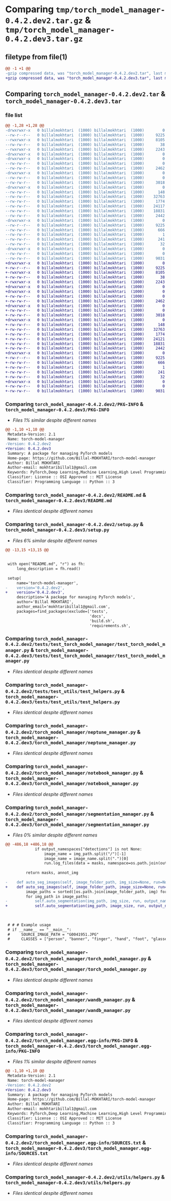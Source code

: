 # Comparing `tmp/torch_model_manager-0.4.2.dev2.tar.gz` & `tmp/torch_model_manager-0.4.2.dev3.tar.gz`

## filetype from file(1)

```diff
@@ -1 +1 @@
-gzip compressed data, was "torch_model_manager-0.4.2.dev2.tar", last modified: Tue May 28 19:09:12 2024, max compression
+gzip compressed data, was "torch_model_manager-0.4.2.dev3.tar", last modified: Tue May 28 19:37:17 2024, max compression
```

## Comparing `torch_model_manager-0.4.2.dev2.tar` & `torch_model_manager-0.4.2.dev3.tar`

### file list

```diff
@@ -1,28 +1,28 @@
-drwxrwxr-x   0 billalmokhtari  (1000) billalmokhtari  (1000)        0 2024-05-28 19:09:12.128854 torch_model_manager-0.4.2.dev2/
--rw-r--r--   0 billalmokhtari  (1000) billalmokhtari  (1000)     9225 2024-05-28 19:09:12.128854 torch_model_manager-0.4.2.dev2/PKG-INFO
--rwxrwxr-x   0 billalmokhtari  (1000) billalmokhtari  (1000)     8105 2024-05-28 18:57:27.000000 torch_model_manager-0.4.2.dev2/README.md
--rw-rw-r--   0 billalmokhtari  (1000) billalmokhtari  (1000)       38 2024-05-28 19:09:12.128854 torch_model_manager-0.4.2.dev2/setup.cfg
--rwxrwxr-x   0 billalmokhtari  (1000) billalmokhtari  (1000)     2243 2024-05-28 19:09:09.000000 torch_model_manager-0.4.2.dev2/setup.py
-drwxrwxr-x   0 billalmokhtari  (1000) billalmokhtari  (1000)        0 2024-05-28 19:09:12.120854 torch_model_manager-0.4.2.dev2/tests/
-drwxrwxr-x   0 billalmokhtari  (1000) billalmokhtari  (1000)        0 2024-05-28 19:09:12.120854 torch_model_manager-0.4.2.dev2/tests/test_torch_model_manager/
--rw-rw-r--   0 billalmokhtari  (1000) billalmokhtari  (1000)        0 2024-05-28 18:57:27.000000 torch_model_manager-0.4.2.dev2/tests/test_torch_model_manager/__init__.py
--rw-rw-r--   0 billalmokhtari  (1000) billalmokhtari  (1000)     2462 2024-05-28 18:57:27.000000 torch_model_manager-0.4.2.dev2/tests/test_torch_model_manager/test_torch_model_manager.py
-drwxrwxr-x   0 billalmokhtari  (1000) billalmokhtari  (1000)        0 2024-05-28 19:09:12.120854 torch_model_manager-0.4.2.dev2/tests/test_utils/
--rw-rw-r--   0 billalmokhtari  (1000) billalmokhtari  (1000)        0 2024-05-28 18:57:27.000000 torch_model_manager-0.4.2.dev2/tests/test_utils/__init__.py
--rw-rw-r--   0 billalmokhtari  (1000) billalmokhtari  (1000)     3018 2024-05-28 18:57:27.000000 torch_model_manager-0.4.2.dev2/tests/test_utils/test_helpers.py
-drwxrwxr-x   0 billalmokhtari  (1000) billalmokhtari  (1000)        0 2024-05-28 19:09:12.124854 torch_model_manager-0.4.2.dev2/torch_model_manager/
--rw-rw-r--   0 billalmokhtari  (1000) billalmokhtari  (1000)      148 2024-05-28 18:57:50.000000 torch_model_manager-0.4.2.dev2/torch_model_manager/__init__.py
--rw-rw-r--   0 billalmokhtari  (1000) billalmokhtari  (1000)    32763 2024-05-28 18:57:50.000000 torch_model_manager-0.4.2.dev2/torch_model_manager/neptune_manager.py
--rw-rw-r--   0 billalmokhtari  (1000) billalmokhtari  (1000)     1774 2024-05-28 18:57:50.000000 torch_model_manager-0.4.2.dev2/torch_model_manager/notebook_manager.py
--rw-rw-r--   0 billalmokhtari  (1000) billalmokhtari  (1000)    24117 2024-05-28 19:05:35.000000 torch_model_manager-0.4.2.dev2/torch_model_manager/segmentation_manager.py
--rw-rw-r--   0 billalmokhtari  (1000) billalmokhtari  (1000)    18831 2024-05-28 18:57:50.000000 torch_model_manager-0.4.2.dev2/torch_model_manager/torch_model_manager.py
--rw-rw-r--   0 billalmokhtari  (1000) billalmokhtari  (1000)     2442 2024-05-28 18:57:50.000000 torch_model_manager-0.4.2.dev2/torch_model_manager/wandb_manager.py
-drwxrwxr-x   0 billalmokhtari  (1000) billalmokhtari  (1000)        0 2024-05-28 19:09:12.128854 torch_model_manager-0.4.2.dev2/torch_model_manager.egg-info/
--rw-r--r--   0 billalmokhtari  (1000) billalmokhtari  (1000)     9225 2024-05-28 19:09:12.000000 torch_model_manager-0.4.2.dev2/torch_model_manager.egg-info/PKG-INFO
--rw-rw-r--   0 billalmokhtari  (1000) billalmokhtari  (1000)      666 2024-05-28 19:09:12.000000 torch_model_manager-0.4.2.dev2/torch_model_manager.egg-info/SOURCES.txt
--rw-rw-r--   0 billalmokhtari  (1000) billalmokhtari  (1000)        1 2024-05-28 19:09:12.000000 torch_model_manager-0.4.2.dev2/torch_model_manager.egg-info/dependency_links.txt
--rw-rw-r--   0 billalmokhtari  (1000) billalmokhtari  (1000)      241 2024-05-28 19:09:12.000000 torch_model_manager-0.4.2.dev2/torch_model_manager.egg-info/requires.txt
--rw-rw-r--   0 billalmokhtari  (1000) billalmokhtari  (1000)       32 2024-05-28 19:09:12.000000 torch_model_manager-0.4.2.dev2/torch_model_manager.egg-info/top_level.txt
-drwxrwxr-x   0 billalmokhtari  (1000) billalmokhtari  (1000)        0 2024-05-28 19:09:12.124854 torch_model_manager-0.4.2.dev2/utils/
--rw-rw-r--   0 billalmokhtari  (1000) billalmokhtari  (1000)        0 2024-05-28 18:57:27.000000 torch_model_manager-0.4.2.dev2/utils/__init__.py
--rw-rw-r--   0 billalmokhtari  (1000) billalmokhtari  (1000)     9031 2024-05-28 18:57:50.000000 torch_model_manager-0.4.2.dev2/utils/helpers.py
+drwxrwxr-x   0 billalmokhtari  (1000) billalmokhtari  (1000)        0 2024-05-28 19:37:17.628869 torch_model_manager-0.4.2.dev3/
+-rw-r--r--   0 billalmokhtari  (1000) billalmokhtari  (1000)     9225 2024-05-28 19:37:17.628869 torch_model_manager-0.4.2.dev3/PKG-INFO
+-rwxrwxr-x   0 billalmokhtari  (1000) billalmokhtari  (1000)     8105 2024-05-28 18:57:27.000000 torch_model_manager-0.4.2.dev3/README.md
+-rw-rw-r--   0 billalmokhtari  (1000) billalmokhtari  (1000)       38 2024-05-28 19:37:17.628869 torch_model_manager-0.4.2.dev3/setup.cfg
+-rwxrwxr-x   0 billalmokhtari  (1000) billalmokhtari  (1000)     2243 2024-05-28 19:37:13.000000 torch_model_manager-0.4.2.dev3/setup.py
+drwxrwxr-x   0 billalmokhtari  (1000) billalmokhtari  (1000)        0 2024-05-28 19:37:17.608869 torch_model_manager-0.4.2.dev3/tests/
+drwxrwxr-x   0 billalmokhtari  (1000) billalmokhtari  (1000)        0 2024-05-28 19:37:17.616869 torch_model_manager-0.4.2.dev3/tests/test_torch_model_manager/
+-rw-rw-r--   0 billalmokhtari  (1000) billalmokhtari  (1000)        0 2024-05-28 18:57:27.000000 torch_model_manager-0.4.2.dev3/tests/test_torch_model_manager/__init__.py
+-rw-rw-r--   0 billalmokhtari  (1000) billalmokhtari  (1000)     2462 2024-05-28 18:57:27.000000 torch_model_manager-0.4.2.dev3/tests/test_torch_model_manager/test_torch_model_manager.py
+drwxrwxr-x   0 billalmokhtari  (1000) billalmokhtari  (1000)        0 2024-05-28 19:37:17.616869 torch_model_manager-0.4.2.dev3/tests/test_utils/
+-rw-rw-r--   0 billalmokhtari  (1000) billalmokhtari  (1000)        0 2024-05-28 18:57:27.000000 torch_model_manager-0.4.2.dev3/tests/test_utils/__init__.py
+-rw-rw-r--   0 billalmokhtari  (1000) billalmokhtari  (1000)     3018 2024-05-28 18:57:27.000000 torch_model_manager-0.4.2.dev3/tests/test_utils/test_helpers.py
+drwxrwxr-x   0 billalmokhtari  (1000) billalmokhtari  (1000)        0 2024-05-28 19:37:17.624869 torch_model_manager-0.4.2.dev3/torch_model_manager/
+-rw-rw-r--   0 billalmokhtari  (1000) billalmokhtari  (1000)      148 2024-05-28 18:57:50.000000 torch_model_manager-0.4.2.dev3/torch_model_manager/__init__.py
+-rw-rw-r--   0 billalmokhtari  (1000) billalmokhtari  (1000)    32763 2024-05-28 18:57:50.000000 torch_model_manager-0.4.2.dev3/torch_model_manager/neptune_manager.py
+-rw-rw-r--   0 billalmokhtari  (1000) billalmokhtari  (1000)     1774 2024-05-28 18:57:50.000000 torch_model_manager-0.4.2.dev3/torch_model_manager/notebook_manager.py
+-rw-rw-r--   0 billalmokhtari  (1000) billalmokhtari  (1000)    24121 2024-05-28 19:37:06.000000 torch_model_manager-0.4.2.dev3/torch_model_manager/segmentation_manager.py
+-rw-rw-r--   0 billalmokhtari  (1000) billalmokhtari  (1000)    18831 2024-05-28 18:57:50.000000 torch_model_manager-0.4.2.dev3/torch_model_manager/torch_model_manager.py
+-rw-rw-r--   0 billalmokhtari  (1000) billalmokhtari  (1000)     2442 2024-05-28 18:57:50.000000 torch_model_manager-0.4.2.dev3/torch_model_manager/wandb_manager.py
+drwxrwxr-x   0 billalmokhtari  (1000) billalmokhtari  (1000)        0 2024-05-28 19:37:17.628869 torch_model_manager-0.4.2.dev3/torch_model_manager.egg-info/
+-rw-r--r--   0 billalmokhtari  (1000) billalmokhtari  (1000)     9225 2024-05-28 19:37:17.000000 torch_model_manager-0.4.2.dev3/torch_model_manager.egg-info/PKG-INFO
+-rw-rw-r--   0 billalmokhtari  (1000) billalmokhtari  (1000)      666 2024-05-28 19:37:17.000000 torch_model_manager-0.4.2.dev3/torch_model_manager.egg-info/SOURCES.txt
+-rw-rw-r--   0 billalmokhtari  (1000) billalmokhtari  (1000)        1 2024-05-28 19:37:17.000000 torch_model_manager-0.4.2.dev3/torch_model_manager.egg-info/dependency_links.txt
+-rw-rw-r--   0 billalmokhtari  (1000) billalmokhtari  (1000)      241 2024-05-28 19:37:17.000000 torch_model_manager-0.4.2.dev3/torch_model_manager.egg-info/requires.txt
+-rw-rw-r--   0 billalmokhtari  (1000) billalmokhtari  (1000)       32 2024-05-28 19:37:17.000000 torch_model_manager-0.4.2.dev3/torch_model_manager.egg-info/top_level.txt
+drwxrwxr-x   0 billalmokhtari  (1000) billalmokhtari  (1000)        0 2024-05-28 19:37:17.628869 torch_model_manager-0.4.2.dev3/utils/
+-rw-rw-r--   0 billalmokhtari  (1000) billalmokhtari  (1000)        0 2024-05-28 18:57:27.000000 torch_model_manager-0.4.2.dev3/utils/__init__.py
+-rw-rw-r--   0 billalmokhtari  (1000) billalmokhtari  (1000)     9031 2024-05-28 18:57:50.000000 torch_model_manager-0.4.2.dev3/utils/helpers.py
```

### Comparing `torch_model_manager-0.4.2.dev2/PKG-INFO` & `torch_model_manager-0.4.2.dev3/PKG-INFO`

 * *Files 1% similar despite different names*

```diff
@@ -1,10 +1,10 @@
 Metadata-Version: 2.1
 Name: torch-model-manager
-Version: 0.4.2.dev2
+Version: 0.4.2.dev3
 Summary: A package for managing PyTorch models
 Home-page: https://github.com/Billal-MOKHTARI/torch-model-manager
 Author: Billal MOKHTARI
 Author-email: mokhtaribillal1@gmail.com
 Keywords: PyTorch,Deep Learning,Machine Learning,High Level Programming
 Classifier: License :: OSI Approved :: MIT License
 Classifier: Programming Language :: Python :: 3
```

### Comparing `torch_model_manager-0.4.2.dev2/README.md` & `torch_model_manager-0.4.2.dev3/README.md`

 * *Files identical despite different names*

### Comparing `torch_model_manager-0.4.2.dev2/setup.py` & `torch_model_manager-0.4.2.dev3/setup.py`

 * *Files 6% similar despite different names*

```diff
@@ -13,15 +13,15 @@
 
 
 with open("README.md", "r") as fh:
     long_description = fh.read()
 
 setup(
     name='torch-model-manager',
-    version='0.4.2.dev2',
+    version='0.4.2.dev3',
     description='A package for managing PyTorch models',
     author='Billal MOKHTARI',
     author_email='mokhtaribillal1@gmail.com',
     packages=find_packages(exclude=['tests', 
                                     'docs', 
                                     'build.sh', 
                                     'requirements.sh',
```

### Comparing `torch_model_manager-0.4.2.dev2/tests/test_torch_model_manager/test_torch_model_manager.py` & `torch_model_manager-0.4.2.dev3/tests/test_torch_model_manager/test_torch_model_manager.py`

 * *Files identical despite different names*

### Comparing `torch_model_manager-0.4.2.dev2/tests/test_utils/test_helpers.py` & `torch_model_manager-0.4.2.dev3/tests/test_utils/test_helpers.py`

 * *Files identical despite different names*

### Comparing `torch_model_manager-0.4.2.dev2/torch_model_manager/neptune_manager.py` & `torch_model_manager-0.4.2.dev3/torch_model_manager/neptune_manager.py`

 * *Files identical despite different names*

### Comparing `torch_model_manager-0.4.2.dev2/torch_model_manager/notebook_manager.py` & `torch_model_manager-0.4.2.dev3/torch_model_manager/notebook_manager.py`

 * *Files identical despite different names*

### Comparing `torch_model_manager-0.4.2.dev2/torch_model_manager/segmentation_manager.py` & `torch_model_manager-0.4.2.dev3/torch_model_manager/segmentation_manager.py`

 * *Files 0% similar despite different names*

```diff
@@ -486,18 +486,18 @@
             if output_namespaces["detections"] is not None:
                 image_name = img_path.split("/")[-1]
                 image_name = image_name.split(".")[0]
                 run.log_files(data = masks, namespace=os.path.join(output_namespaces["detections"], image_name), extension="pkl", wait=True)
 
         return masks, annot_img
     
-    def auto_seg_images(self, image_folder_path, img_size=None, run=None, output_namespaces=None, **kwargs):
+    def auto_seg_images(self, image_folder_path, image_size=None, run=None, output_namespaces=None, **kwargs):
         image_paths = sorted([os.path.join(image_folder_path, img) for img in os.listdir(image_folder_path)])
         for img_path in image_paths:
-            self.auto_segmentation(img_path, img_size, run, output_namespaces, **kwargs)
+            self.auto_segmentation(img_path, image_size, run, output_namespaces, **kwargs)
     
     
         
 # # # Example usage
 # if __name__ == "__main__":
 #     SOURCE_IMAGE_PATH = "G0041951.JPG"
 #     CLASSES = ["person", "banner", "finger", "hand", "foot", "glasses", "desert", "sky", "clouds"]
```

### Comparing `torch_model_manager-0.4.2.dev2/torch_model_manager/torch_model_manager.py` & `torch_model_manager-0.4.2.dev3/torch_model_manager/torch_model_manager.py`

 * *Files identical despite different names*

### Comparing `torch_model_manager-0.4.2.dev2/torch_model_manager/wandb_manager.py` & `torch_model_manager-0.4.2.dev3/torch_model_manager/wandb_manager.py`

 * *Files identical despite different names*

### Comparing `torch_model_manager-0.4.2.dev2/torch_model_manager.egg-info/PKG-INFO` & `torch_model_manager-0.4.2.dev3/torch_model_manager.egg-info/PKG-INFO`

 * *Files 1% similar despite different names*

```diff
@@ -1,10 +1,10 @@
 Metadata-Version: 2.1
 Name: torch-model-manager
-Version: 0.4.2.dev2
+Version: 0.4.2.dev3
 Summary: A package for managing PyTorch models
 Home-page: https://github.com/Billal-MOKHTARI/torch-model-manager
 Author: Billal MOKHTARI
 Author-email: mokhtaribillal1@gmail.com
 Keywords: PyTorch,Deep Learning,Machine Learning,High Level Programming
 Classifier: License :: OSI Approved :: MIT License
 Classifier: Programming Language :: Python :: 3
```

### Comparing `torch_model_manager-0.4.2.dev2/torch_model_manager.egg-info/SOURCES.txt` & `torch_model_manager-0.4.2.dev3/torch_model_manager.egg-info/SOURCES.txt`

 * *Files identical despite different names*

### Comparing `torch_model_manager-0.4.2.dev2/utils/helpers.py` & `torch_model_manager-0.4.2.dev3/utils/helpers.py`

 * *Files identical despite different names*

